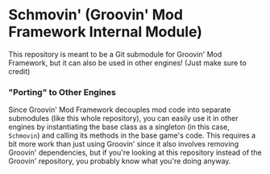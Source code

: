 # Schmovin' (Groovin' Mod Framework Internal Module)
This repository is meant to be a Git submodule for Groovin' Mod Framework, but it can also be used in other engines! (Just make sure to credit)

### "Porting" to Other Engines
Since Groovin' Mod Framework decouples mod code into separate submodules (like this whole repository), you can easily use it in other engines by instantiating the base class as a singleton (in this case, `Schmovin`) and calling its methods in the base game's code. This requires a bit more work than just using Groovin' since it also involves removing  Groovin' dependencies, but if you're looking at this repository instead of the Groovin' repository, you probably know what you're doing anyway.  
